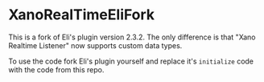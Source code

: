 # XanoRealTimeEliFork

This is a fork of Eli's plugin version 2.3.2. The only difference is that "Xano Realtime Listener" now supports custom data types.

To use the code fork Eli's plugin yourself and replace it's `initialize` code with the code from this repo.
